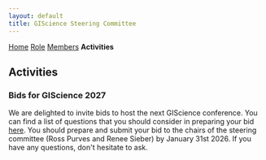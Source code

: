 ```yaml
---
layout: default
title: GIScience Steering Committee
---
```

[Home](index.html) [Role](role.html) [Members](members.html) **Activities** 

## Activities
### Bids for GIScience 2027 
We are delighted to invite bids to host the next GIScience conference. You can find a list of questions that you should consider in preparing your bid [here](GIScience_Bids_Questions.pdf). You should prepare and submit your bid to the chairs of the steering committee (Ross Purves and Renee Sieber) by January 31st 2026. If you have any questions, don't hesitate to ask.
